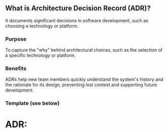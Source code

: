 ## What is Architecture Decision Record (ADR)?
It documents significant decisions in software development, such as choosing a technology or platform.

### Purpose
To capture the "why" behind architectural choices, such as the selection of a specific technology or platform. 

### Benefits
ADRs help new team members quickly understand the system's history and the rationale for its design, preventing lost context and supporting future development. 

### Template (see below)

# ADR: <Title>
Date: YYYY-MM-DD

## Context
What is the problem or decision context?

## Decision
What is decided?

## Consequences
- Positive:
- Negative:
- Follow-ups:

## Alternatives Considered
- Option A – …
- Option B – …

